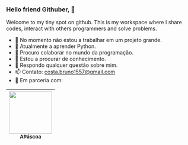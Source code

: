 ### Hello friend Githuber, 👋
Welcome to my tiny spot on github. This is my workspace where I share codes, interact with others programmers and solve problems.

- 🔭 No momento não estou a trabalhar em um projeto grande.
- 🌱 Atualmente a aprender Python.
- 👯 Procuro colaborar no mundo da programação.
- 🤔 Estou a procurar de conhecimento.
- 💬 Respondo qualquer questão sobre mim.
- 📫 Contato: costa.bruno1557@gmail.com
- 🤝 Em parceria com:

[<img src="https://avatars.githubusercontent.com/u/51238719?s=400&v=4" width=115 > <br> <sub> APáscoa </sub>](https://github.com/apascoa) |
| :---: |
